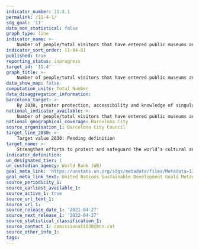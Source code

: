 ```yaml
---
indicator_number: 11.4.1
permalink: /11-4-1/
sdg_goal: '11'
data_non_statistical: false
graph_type: line
indicator_name: >-
    Number of people/total visitors that have entered public museums and exhibition centres either at a discount price or free of charge
indicator_sort_order: 11-04-01
published: true
reporting_status: inprogress
target_id: '11.4'
graph_title: >-
    Number of people/total visitors that have entered public museums and exhibition centres either at a discount price or free of charge
data_show_map: false
computation_units: Total Number
data_disaggregation_information: 
barcelona_target: >-
    By 2030, greater protection, accessibility and knowledge of singular heritage and identity features of Barcelona and its neighbourhoods
national_indicator_available: >-
    Number of people/total visitors that have entered public museums and exhibition centres either at a discount price or free of charge
national_geographical_coverage: Barcelona City
source_organisation_1: Barcelona City Council
target_line_2030: >-
    Target value 2030: Pending definition
target_name: >-
    Strengthen efforts to protect and safeguard the world’s cultural and natural heritage
indicator_definition:
un_designated_tier: 1
un_custodian_agency: World Bank (WB)
goal_meta_link: 'https://unstats.un.org/sdgs/metadata/files/Metadata-11-04-01.pdf'
goal_meta_link_text: United Nations Sustainable Development Goals Metadata (pdf 894kB)
source_periodicity_1: 
source_earliest_available_1: 
source_active_1: true
source_url_text_1:  
source_url_1:
source_release_date_1: '2021-04-27'
source_next_release_1: '2022-04-27'
source_statistical_classification_1: 
source_contact_1: comissionat2030@bcn.cat
source_other_info_1: 
tags:
---
```

